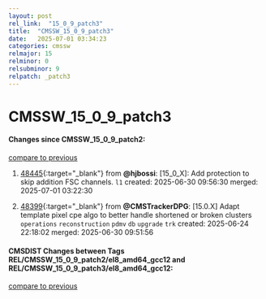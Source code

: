 ```yaml
---
layout: post
rel_link:  "15_0_9_patch3"
title:  "CMSSW_15_0_9_patch3"
date:   2025-07-01 03:34:23
categories: cmssw
relmajor: 15
relminor: 0
relsubminor: 9
relpatch: _patch3
---
```


# CMSSW_15_0_9_patch3
#### Changes since CMSSW_15_0_9_patch2:
[compare to previous](https://github.com/cms-sw/cmssw/compare/CMSSW_15_0_9_patch2...CMSSW_15_0_9_patch3)



1. [48445](http://github.com/cms-sw/cmssw/pull/48445){:target="_blank"}  from **@hjbossi**: [15_0_X]: Add protection to skip addition FSC channels. `l1` created: 2025-06-30 09:56:30 merged: 2025-07-01 03:22:30

2. [48399](http://github.com/cms-sw/cmssw/pull/48399){:target="_blank"}  from **@CMSTrackerDPG**: [15.0.X] Adapt template pixel cpe algo to better handle shortened or broken clusters `operations` `reconstruction` `pdmv` `db` `upgrade` `trk` created: 2025-06-24 22:18:02 merged: 2025-06-30 09:51:56

#### CMSDIST Changes between Tags REL/CMSSW_15_0_9_patch2/el8_amd64_gcc12 and REL/CMSSW_15_0_9_patch3/el8_amd64_gcc12:
[compare to previous](https://github.com/cms-sw/cmsdist/compare/REL/CMSSW_15_0_9_patch2/el8_amd64_gcc12...REL/CMSSW_15_0_9_patch3/el8_amd64_gcc12)



